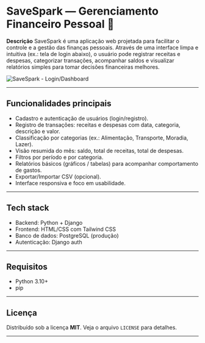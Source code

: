 # SaveSpark — Gerenciamento Financeiro Pessoal 🚀

**Descrição**
SaveSpark é uma aplicação web projetada para facilitar o controle e a gestão das finanças pessoais. Através de uma interface limpa e intuitiva (ex.: tela de login abaixo), o usuário pode registrar receitas e despesas, categorizar transações, acompanhar saldos e visualizar relatórios simples para tomar decisões financeiras melhores.

![SaveSpark - Login/Dashboard](./assets/screenshot.png)

---

## Funcionalidades principais

* Cadastro e autenticação de usuários (login/registro).
* Registro de transações: receitas e despesas com data, categoria, descrição e valor.
* Classificação por categorias (ex.: Alimentação, Transporte, Moradia, Lazer).
* Visão resumida do mês: saldo, total de receitas, total de despesas.
* Filtros por período e por categoria.
* Relatórios básicos (gráficos / tabelas) para acompanhar comportamento de gastos.
* Exportar/Importar CSV (opcional).
* Interface responsiva e foco em usabilidade.

---

## Tech stack

* Backend: Python + Django
* Frontend: HTML/CSS com Tailwind CSS
* Banco de dados: PostgreSQL (produção)
* Autenticação: Django auth

---

## Requisitos

* Python 3.10+
* pip

---

## Licença

Distribuído sob a licença **MIT**. Veja o arquivo `LICENSE` para detalhes.

---
